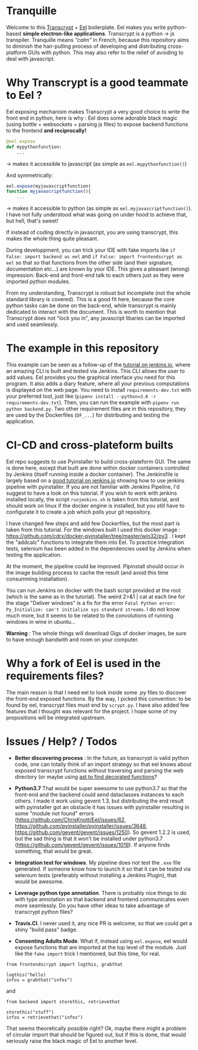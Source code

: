 # Tranquille

Welcome to this [Transcrypt](https://github.com/QQuick/Transcrypt) + [Eel](https://github.com/ChrisKnott/Eel) boilerplate. 
Eel makes you write python-based **simple electron-like applications**. 
Transcrypt is a python -> js transpiler.
Tranquille means *"calm"* in French, because this repository aims to diminish the hair-pulling process of developing and distributing cross-platform GUIs with python. This may also refer to the relief of avoiding to deal with javascript.

# Why Transcrypt is a good teammate to Eel ?

Eel exposing mechanism makes Transcrypt a very good choice to write the front end in python, here is why :
Eel does some adorable black magic (using bottle + websockets + parsing js files) to expose backend functions to the frontend **and reciprocally!**
```python
@eel.expose
def mypythonfunction:
	...
```
-> makes it accessible to javascript (as simple as `eel.mypythonfunction()`)

And symmetrically:
```js
eel.expose(myjavascriptfunction)
function myjavascriptfunction(){
	...
```
-> makes it accessible to python (as simple as `eel.myjavascriptfunction()`). I have not fully understood what was going on under hood to achieve that, but hell, that's sweet!

If instead of coding directly in javascript, you are using transcrypt, this makes the whole thing quite pleasant. 

During developpment, you can trick your IDE with fake imports like `if False: import backend as eel` and `if False: import frontendscrypt as eel` so that so that functions from the other side (and their signature, documentation etc...) are known by your IDE. This gives a pleasant (wrong) impression: Back-end and front-end talk to each others just as they were imported python modules.

From my understanding, Transcrypt is robust but incomplete (not the whole standard library is covered). This is a good fit here, because the core python tasks can be done on the back-end, while transcrypt is mainly dedicated to interact with the document. This is worth to mention that Transcrypt does not "lock you in", any javascript libaries can be imported and used seamlessly.

# The example in this repository

This example can be seen as a follow-up of the [tutorial on jenkins.io](https://jenkins.io/doc/tutorials/build-a-python-app-with-pyinstaller/), where an amazing CLI is built and tested via Jenkins. This CLI allows the user to add values. Eel provides you the graphical interface you need for this program. It also adds a diary feature, where all your previous computations is displayed on the web page. You need to install `requirements-dev.txt` with your preferred tool, just like (`pipenv install --python=3.6 -r requirements-dev.txt`). Then, you can run the example with `pipenv run python backend.py`.
Two other requirement files are in this repository, they are used by the Dockerfiles (`DF_...`) for distributing and testing the application.  

# CI-CD and cross-plateform builts

Eel repo suggests to use Pyinstaller to build cross-plateform GUI. The same is done here, except that built are done within docker containers controlled by Jenkins (itself running inside a docker container). The Jenkinsfile is largely based on a [good tutorial on jenkins.io](https://jenkins.io/doc/tutorials/build-a-python-app-with-pyinstaller/) showing how to use jenkins pipeline with pyinstaller. If you are not familiar with Jenkins Pipeline, I'd suggest to have a look on this tutorial. If you wish to work with jenkins installed locally, the script `runjenkins.sh` is taken from this tutorial, and should work on linux if the docker engine is installed, but you still have to configurate it to create a job which polls your git repository.

I have changed few steps and add few Dockerfiles, but the most part is taken from this tutorial. For the windows built I used this docker image : https://github.com/cdrx/docker-pyinstaller/tree/master/win32/py3 .
I kept the "addcalc" functions to integrate them into Eel. To practice integration tests, selenium has been added in the dependencies used by Jenkins when testing the application.

At the moment, the pipeline could be improved. Pipinstall should occur in the image building process to cache the result (and avoid this time consumming installation).

You can run Jenkins on docker with the bash script provided at the root (which is the same as in the tutorial). The weird 2>&1 | cat at each line for the stage "Deliver windows" is a fix for the error `Fatal Python error: Py_Initialize: can't initialize sys standard streams`. I do not know much more, but it seems to be related to the convolutions of running windows in wine in ubuntu...

**Warning** : The whole things will download Gigs of docker images, be sure to have enough bandwith and room on your computer.

# Why a fork of Eel is used in the requirements files?

The main reason is that I need eel to look inside some .py files to discover the front-end exposed functions. By the way, I picked this convention: to be found by eel, transcrypt files must end by `scrypt.py`. I have also added few features that I thought was relevant for the project. I hope some of my propositions will be integrated upstream. 

# Issues / Help? / Todos

- **Better discovering process** : In the future, as transcrypt is valid python code, one can totally think of an import strategy so that eel knows about exposed transcrypt functions without traversing and parsing the web directory (or maybe using [ast to find decorated functions](https://julien.danjou.info/python-ast-checking-method-declaration/)? 

- **Python3.7** That would be super awesome to use python3.7 so that the front-end and the backend could send dataclasses instances to each others. I made it work using gevent 1.3, but distributing the end result with pyinstaller got an obstacle it has issues with pyinstaller resulting in some "module not found" errors (https://github.com/ChrisKnott/Eel/issues/62, https://github.com/pyinstaller/pyinstaller/issues/3648, https://github.com/gevent/gevent/issues/1250). So gevent 1.2.2 is used, but the sad thing is that it won't be installed under python3.7 (https://github.com/gevent/gevent/issues/1019). If anyone finds something, that would be great.

- **Integration test for windows**. My pipeline does not test the `.exe` file generated. If someone know how to launch it so that it can be tested via selenium tests (preferably without installing a Jenkins Plugin), that would be awesome.

- **Leverage python type annotation**. There is probably nice things to do with type annotation so that backend and frontend communicates even more seamlessly. Do you have other ideas to take advantage of transcrypt python files?

- **Travis.CI**. I never used it, any nice PR is welcome, so that we could get a shiny "build pass" badge.

- **Consenting Adults Mode**. What if, instead using `eel.expose`, eel would expose functions that are imported at the top level of the module. Just like the `fake import` trick I mentioned, but this time, for real.
```
from frontendscrypt import logthis, grabthat

logthis("hello)
infos = grabthat("infos")
```
and
```
from backend import storethis, retrievethat

storethis("stuff")
infos = retrievethat("infos")
```
That seems theoretically possible right? Ok, maybe there might a problem of circular import that should be figured out, but if this is done, that would seriously raise the black magic of Eel to another level. 
